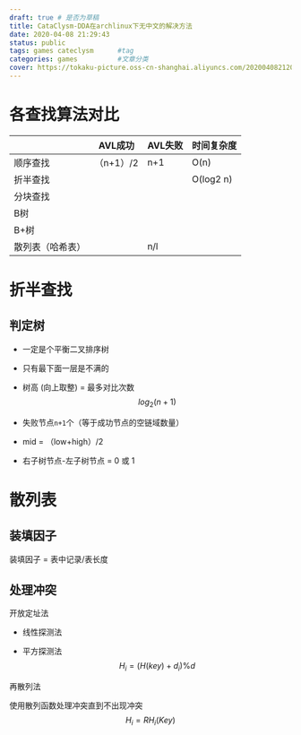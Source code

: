 ```yaml
---
draft: true # 是否为草稿
title: CataClysm-DDA在archlinux下无中文的解决方法
date: 2020-04-08 21:29:43
status: public
tags: games cateclysm      #tag
categories: games          #文章分类
cover: https://tokaku-picture.oss-cn-shanghai.aliyuncs.com/20200408212002.png
---
```

# 各查找算法对比

|                  | AVL成功   | AVL失败 | 时间复杂度 |
| ---------------- | --------- | ------- | ---------- |
| 顺序查找         | （n+1）/2 | n+1     | O(n)       |
| 折半查找         |           |         | O(log2 n)  |
| 分块查找         |           |         |            |
| B树              |           |         |            |
| B+树             |           |         |            |
| 散列表（哈希表） |           | n/l     |            |

# 折半查找

## 判定树

* 一定是个平衡二叉排序树

* 只有最下面一层是不满的

* 树高 (向上取整) = 最多对比次数
  $$
  log_2 (n+1) 
  $$
  
* 失败节点`n+1`个（等于成功节点的空链域数量）

* mid =  （low+high）/2

* 右子树节点-左子树节点 = 0 或 1

# 散列表

## 装填因子

装填因子 = 表中记录/表长度



## 处理冲突

开放定址法

* 线性探测法

* 平方探测法
  $$
  H_i = (H(key) + d_i)\%d
  $$
  

再散列法

使用散列函数处理冲突直到不出现冲突
$$
H_i = RH_i(Key)
$$
